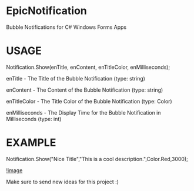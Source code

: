 # EpicNotification
Bubble Notifications for C# Windows Forms Apps

# USAGE
Notification.Show(enTitle, enContent, enTitleColor, enMilliseconds);

enTitle - The Title of the Bubble Notification (type: string)

enContent - The Content of the Bubble Notification (type: string)

enTitleColor - The Title Color of the Bubble Notification (type: Color)

enMilliseconds - The Display Time for the Bubble Notification in Milliseconds (type: int)


# EXAMPLE
Notification.Show("Nice Title","This is a cool description.",Color.Red,3000);

[!image](Example.png)



Make sure to send new ideas for this project :)
